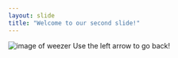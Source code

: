 ```yaml
---
layout: slide
title: "Welcome to our second slide!"
---
```

![image of weezer](https://e.snmc.io/i/600/w/8d024f99706c5861e478e9ec51896ff6/8050262)
Use the left arrow to go back!
